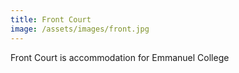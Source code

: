 ```yaml
---
title: Front Court
image: /assets/images/front.jpg
---
```


Front Court is accommodation for Emmanuel College